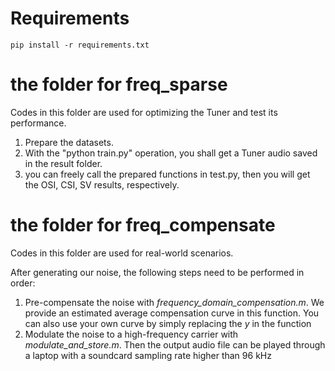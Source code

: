 # Requirements
```
pip install -r requirements.txt
```

# the folder for freq_sparse
Codes in this folder are used for optimizing the Tuner and test its performance.

1. Prepare the datasets.
2. With the "python train.py" operation, you shall get a Tuner audio saved in the result folder.
3. you can freely call the prepared functions in test.py, then you will get the OSI, CSI, SV results, respectively.


# the folder for freq_compensate
Codes in this folder are used for real-world scenarios.

After generating our noise, the following steps need to be performed in order:
1. Pre-compensate the noise with *frequency_domain_compensation.m*. We provide an estimated average compensation curve in this function. You can also use your own curve by simply replacing the *y* in the function
2. Modulate the noise to a high-frequency carrier with *modulate_and_store.m*. Then the output audio file can be played through a laptop with a soundcard sampling rate higher than 96 kHz